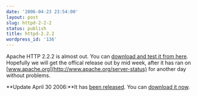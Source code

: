 ```yaml
---
date: '2006-04-23 23:54:00'
layout: post
slug: httpd-2-2-2
status: publish
title: httpd-2.2.2
wordpress_id: '136'
---
```


Apache HTTP 2.2.2 is almost out.  You can [download and test it from here](http://httpd.apache.org/dev/dist/).  Hopefully we will get the offical release out by mid week, after it has ran on [www.apache.org](http://www.apache.org/server-status) for another day without problems.


  

  

**Update April 30 2006:**It has [been released](http://mail-archives.apache.org/mod_mbox/httpd-announce/200604.mbox/%3c44557B8B.3080609@apache.org%3e).  You can [download it now](http://httpd.apache.org/download.cgi).
